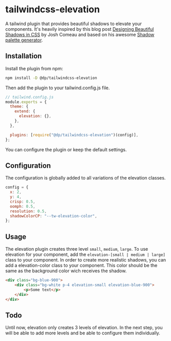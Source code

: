 # tailwindcss-elevation

A tailwind plugin that provides beautiful shadows to elevate your components.
It's heavily inspired by this blog post [Designing Beautiful Shadows in CSS](https://www.joshwcomeau.com/css/designing-shadows/) by Josh Comeau and based on his awesome [Shadow palette generator](https://www.joshwcomeau.com/shadow-palette/). 

## Installation

Install the plugin from npm:

```bash
npm install -D @dp/tailwindcss-elevation
```

Then add the plugin to your tailwind.config.js file. 

```js
// tailwind.config.js
module.exports = {
  theme: {
    extend: {
      elevation: {},
    },
  },

  plugins: [require("@dp/tailwindcss-elevation")(config)],
};
```

You can configure the plugin or keep the default settings.

## Configuration

The configuration is globally added to all variations of the elevation classes.

```js
config = {
  x: 2,
  y: 4,
  crisp: 0.5,
  oomph: 0.5,
  resolution: 0.5,
  shadowColorCP: "--tw-elevation-color",
};
```


## Usage

The elevation plugin creates three level `small`, `medium`, `large`. 
To use elevation for your component, add the `elevation-[small | medium | large]` class to your component.
In order to create more realistic shadows, you can add a elevation-color class to your component. This color should be the same as the background color wich receives the shadow.

```html
<div class="bg-blue-900">
    <div class="bg-white p-4 elevation-small elevation-blue-900">
        <p>Some text</p>
    </div>
</div>
```

## Todo

Until now, elevation only creates 3 levels of elevation. In the next step, you will be able to add more levels and be able to configure them individually.
